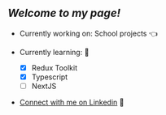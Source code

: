 ## *Welcome to my page!*

- Currently working on: School projects 👈
  
- Currently learning:  💎
  - [x] Redux Toolkit
  - [x] Typescript
  - [ ] NextJS

- [Connect with me on Linkedin](https://www.linkedin.com/in/kevin-lan-/) 🥂
